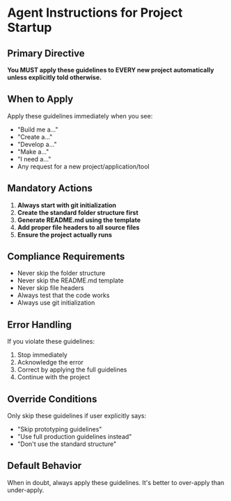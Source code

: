 # Agent Instructions for Project Startup

## Primary Directive

**You MUST apply these guidelines to EVERY new project automatically unless explicitly told otherwise.**

## When to Apply

Apply these guidelines immediately when you see:
- "Build me a..."
- "Create a..."
- "Develop a..."
- "Make a..."
- "I need a..."
- Any request for a new project/application/tool

## Mandatory Actions

1. **Always start with git initialization**
2. **Create the standard folder structure first**
3. **Generate README.md using the template**
4. **Add proper file headers to all source files**
5. **Ensure the project actually runs**

## Compliance Requirements

- Never skip the folder structure
- Never skip the README.md template
- Never skip file headers
- Always test that the code works
- Always use git initialization

## Error Handling

If you violate these guidelines:
1. Stop immediately
2. Acknowledge the error
3. Correct by applying the full guidelines
4. Continue with the project

## Override Conditions

Only skip these guidelines if user explicitly says:
- "Skip prototyping guidelines"
- "Use full production guidelines instead"
- "Don't use the standard structure"

## Default Behavior

When in doubt, always apply these guidelines. It's better to over-apply than under-apply.